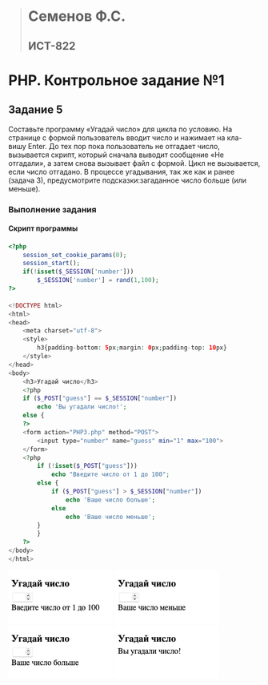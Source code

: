> # Семенов Ф.С.
> ## ИСТ-822

# PHP. Контрольное задание №1
## Задание 5
Составьте программу «Угадай число» для цикла по условию. На странице с формой пользователь вводит число и нажимает на кла-
вишу Enter. До тех пор пока пользователь не отгадает число, вызывается скрипт, который сначала выводит сообщение «Не отгадали», а затем снова вызывает файл с формой. Цикл не вызывается, если число отгадано. В процессе угадывания, так же как и ранее (задача 3), предусмотрите подсказки:загаданное число больше (или меньше).
### Выполнение задания
#### Скрипт программы
```php
<?php 
    session_set_cookie_params(0);
    session_start();
    if(!isset($_SESSION['number']))
        $_SESSION['number'] = rand(1,100);
?>

<!DOCTYPE html>
<html>
<head>
    <meta charset="utf-8">
    <style>
        h3{padding-bottom: 5px;margin: 0px;padding-top: 10px}
    </style>
</head>
<body>
    <h3>Угадай число</h3>
    <?php
    if ($_POST["guess"] == $_SESSION["number"])
        echo 'Вы угадали число!';
    else {
    ?>
    <form action="PHP3.php" method="POST">
        <input type="number" name="guess" min="1" max="100">
    </form>
    <?php
        if (!isset($_POST["guess"]))
            echo "Введите число от 1 до 100";
        else {
            if ($_POST["guess"] > $_SESSION["number"])
                echo 'Ваше число больше';
            else
                echo 'Ваше число меньше';
        }
        }
    ?>
</body>
</html>
```
![image](/images/PHP1_1.png)
![image](/images/PHP1_2.png)
![image](/images/PHP1_3.png)
![image](/images/PHP1_4.png)
